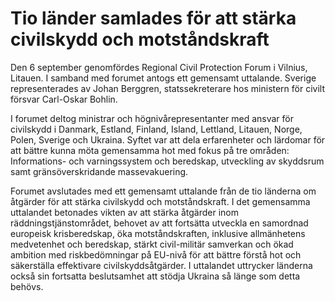 # Tio länder samlades för att stärka civilskydd och motståndskraft

Den 6 september genomfördes Regional Civil Protection Forum i Vilnius, Litauen. I samband med forumet antogs ett gemensamt uttalande. Sverige representerades av Johan Berggren, statssekreterare hos ministern för civilt försvar Carl\-Oskar Bohlin.


I forumet deltog ministrar och högnivårepresentanter med ansvar för civilskydd i Danmark, Estland, Finland, Island, Lettland, Litauen, Norge, Polen, Sverige och Ukraina. Syftet var att dela erfarenheter och lärdomar för att bättre kunna möta gemensamma hot med fokus på tre områden: Informations\- och varningssystem och beredskap, utveckling av skyddsrum samt gränsöverskridande massevakuering.

Forumet avslutades med ett gemensamt uttalande från de tio länderna om åtgärder för att stärka civilskydd och motståndskraft. I det gemensamma uttalandet betonades vikten av att stärka åtgärder inom räddningstjänstområdet, behovet av att fortsätta utveckla en samordnad europeisk krisberedskap, öka motståndskraften, inklusive allmänhetens medvetenhet och beredskap, stärkt civil\-militär samverkan och ökad ambition med riskbedömningar på EU\-nivå för att bättre förstå hot och säkerställa effektivare civilskyddsåtgärder. I uttalandet uttrycker länderna också sin fortsatta beslutsamhet att stödja Ukraina så länge som detta behövs.
